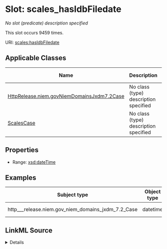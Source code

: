 

# Slot: scales_hasIdbFiledate


_No slot (predicate) description specified_






This slot occurs 9459 times.


URI: [scales:hasIdbFiledate](http://schemas.scales-okn.org/rdf/scales#hasIdbFiledate)



<!-- no inheritance hierarchy -->





## Applicable Classes

| Name | Description | Modifies Slot |
| --- | --- | --- |
| [HttpRelease.niem.govNiemDomainsJxdm7.2Case](../classes/HttpRelease.niem.govNiemDomainsJxdm7.2Case.md) | No class (type) description specified |  yes  |
| [ScalesCase](../classes/ScalesCase.md) | No class (type) description specified |  no  |







## Properties

* Range: [xsd:dateTime](http://www.w3.org/2001/XMLSchema#dateTime)






## Examples

| Subject type | Object type | Example subject | Example object | Occurrences |
| --- | --- | --- | --- | --- |
| http___release.niem.gov_niem_domains_jxdm_7.2_Case | datetime | scales:CivilCase | 1987-12-30T00:00:00 | 9459 |




## LinkML Source

<details>

```yaml
name: scales_hasIdbFiledate
annotations:
  count:
    tag: count
    value: 9459
description: No slot (predicate) description specified
examples:
- object:
    example_object: '1987-12-30T00:00:00'
    example_object_type: datetime
    example_predicate: scales:hasIdbFiledate
    example_subject: scales:CivilCase
    example_subject_type: http___release.niem.gov_niem_domains_jxdm_7.2_Case
from_schema: scales-kg
rank: 1000
slot_uri: scales:hasIdbFiledate
alias: scales_hasIdbFiledate
domain_of:
- http___release.niem.gov_niem_domains_jxdm_7.2_Case
- scales_Case
range: datetime

```
</details>